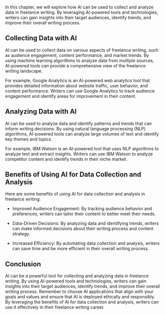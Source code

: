 

In this chapter, we will explore how AI can be used to collect and analyze data in freelance writing. By leveraging AI-powered tools and technologies, writers can gain insights into their target audiences, identify trends, and improve their overall writing process.

Collecting Data with AI
-----------------------

AI can be used to collect data on various aspects of freelance writing, such as audience engagement, content performance, and market trends. By using machine learning algorithms to analyze data from multiple sources, AI-powered tools can provide a comprehensive view of the freelance writing landscape.

For example, Google Analytics is an AI-powered web analytics tool that provides detailed information about website traffic, user behavior, and content performance. Writers can use Google Analytics to track audience engagement and identify areas for improvement in their content.

Analyzing Data with AI
----------------------

AI can be used to analyze data and identify patterns and trends that can inform writing decisions. By using natural language processing (NLP) algorithms, AI-powered tools can analyze large volumes of text and identify key themes and topics.

For example, IBM Watson is an AI-powered tool that uses NLP algorithms to analyze text and extract insights. Writers can use IBM Watson to analyze competitor content and identify trends in their niche market.

Benefits of Using AI for Data Collection and Analysis
-----------------------------------------------------

Here are some benefits of using AI for data collection and analysis in freelance writing:

* Improved Audience Engagement: By tracking audience behavior and preferences, writers can tailor their content to better meet their needs.

* Data-Driven Decisions: By analyzing data and identifying trends, writers can make informed decisions about their writing process and content strategy.

* Increased Efficiency: By automating data collection and analysis, writers can save time and be more efficient in their overall writing process.

Conclusion
----------

AI can be a powerful tool for collecting and analyzing data in freelance writing. By using AI-powered tools and technologies, writers can gain insights into their target audiences, identify trends, and improve their overall writing process. Remember to choose AI applications that align with your goals and values and ensure that AI is deployed ethically and responsibly. By leveraging the benefits of AI for data collection and analysis, writers can use it effectively in their freelance writing career.
